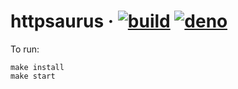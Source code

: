 # httpsaurus &middot; [![build](https://github.com/aegooby/deno-react/actions/workflows/deno.yml/badge.svg)](https://github.com/aegooby/deno-react/actions/workflows/deno.yml) [![deno](https://img.shields.io/badge/deno-v1.8.0-brightgreen?logo=deno)](https://deno.land/posts/v1.8)
To run:

    make install
    make start
